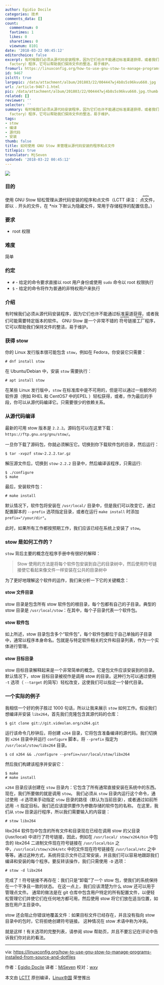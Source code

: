```yaml
---
author: Egidio Docile
categories: 技术
comments_data: []
count:
  commentnum: 0
  favtimes: 1
  likes: 0
  sharetimes: 0
  viewnum: 8101
date: '2018-03-22 00:45:12'
editorchoice: false
excerpt: 有时候我们必须从源代码安装程序，因为它们也许不能通过标准渠道获得，或者我们可能需要特定版本的软件。 GNU Stow 是一个非常不错的符号链接工厂（symlinks
  factory）程序，它可以帮助我们保持文件的整洁，易于维护。
fromurl: https://linuxconfig.org/how-to-use-gnu-stow-to-manage-programs-installed-from-source-and-dotfiles
id: 9467
islctt: true
largepic: /data/attachment/album/201803/22/004447wj4b8s5s96kvu660.jpg
url: /article-9467-1.html
pic: /data/attachment/album/201803/22/004447wj4b8s5s96kvu660.jpg.thumb.jpg
related: []
reviewer: ''
selector: ''
summary: 有时候我们必须从源代码安装程序，因为它们也许不能通过标准渠道获得，或者我们可能需要特定版本的软件。 GNU Stow 是一个非常不错的符号链接工厂（symlinks
  factory）程序，它可以帮助我们保持文件的整洁，易于维护。
tags:
- stow
- 编译
- 源代码
- 安装
thumb: false
title: 如何使用 GNU Stow 来管理从源代码安装的程序和点文件
titlepic: true
translator: MjSeven
updated: '2018-03-22 00:45:12'
---
```


![](/data/attachment/album/201803/22/004447wj4b8s5s96kvu660.jpg)


### 目的


使用 GNU Stow 轻松管理从源代码安装的程序和点文件（LCTT 译注：<ruby> 点文件 <rt>  dotfile </rt></ruby>，即以 `.` 开头的文件，在 \*nix 下默认为隐藏文件，常用于存储程序的配置信息。）


### 要求


* root 权限


### 难度


简单


### 约定


* `#` - 给定的命令要求直接以 root 用户身份或使用 `sudo` 命令以 root 权限执行
* `$` - 给定的命令将作为普通的非特权用户来执行


### 介绍


有时候我们必须从源代码安装程序，因为它们也许不能通过标准渠道获得，或者我们可能需要特定版本的软件。 GNU Stow 是一个非常不错的<ruby> 符号链接工厂 <rt>  symlinks factory </rt></ruby>程序，它可以帮助我们保持文件的整洁，易于维护。


### 获得 stow


你的 Linux 发行版本很可能包含 `stow`，例如在 Fedora，你安装它只需要：



```
# dnf install stow

```

在 Ubuntu/Debian 中，安装 `stow` 需要执行：



```
# apt install stow

```

在某些 Linux 发行版中，`stow` 在标准库中是不可用的，但是可以通过一些额外的软件源（例如 RHEL 和 CentOS7 中的EPEL ）轻松获得，或者，作为最后的手段，你可以从源代码编译它。只需要很少的依赖关系。


### 从源代码编译


最新的可用 stow 版本是 `2.2.2`。源码包可以在这里下载：`https://ftp.gnu.org/gnu/stow/`。


一旦你下载了源码包，你就必须解压它。切换到你下载软件包的目录，然后运行：



```
$ tar -xvpzf stow-2.2.2.tar.gz

```

解压源文件后，切换到 `stow-2.2.2` 目录中，然后编译该程序，只需运行:



```
$ ./configure
$ make

```

最后，安装软件包：



```
# make install

```

默认情况下，软件包将安装在 `/usr/local/` 目录中，但是我们可以改变它，通过配置脚本的 `--prefix` 选项指定目录，或者在运行 `make install` 时添加 `prefix="/your/dir"`。


此时，如果所有工作都按预期工作，我们应该已经在系统上安装了 `stow`。


### stow 是如何工作的？


`stow` 背后主要的概念在程序手册中有很好的解释：



> 
> Stow 使用的方法是将每个软件包安装到自己的目录树中，然后使用符号链接使它看起来像文件一样安装在公共的目录树中
> 
> 
> 


为了更好地理解这个软件的运作，我们来分析一下它的关键概念：


#### stow 文件目录


stow 目录是包含所有 stow 软件包的根目录，每个包都有自己的子目录。典型的 stow 目录是 `/usr/local/stow`：在其中，每个子目录代表一个软件包。


#### stow 软件包


如上所述，stow 目录包含多个“软件包”，每个软件包都位于自己单独的子目录中，通常以程序本身命名。包就是与特定软件相关的文件和目录列表，作为一个实体进行管理。


#### stow 目标目录


stow 目标目录解释起来是一个非常简单的概念。它是包文件应该安装到的目录。默认情况下，stow 目标目录被视作是调用 stow 的目录。这种行为可以通过使用 `-t` 选项（ `--target` 的简写）轻松改变，这使我们可以指定一个替代目录。


### 一个实际的例子


我相信一个好的例子胜过 1000 句话，所以让我来展示 `stow` 如何工作。假设我们想编译并安装 `libx264`，首先我们克隆包含其源代码的仓库：



```
$ git clone git://git.videolan.org/x264.git

```

运行该命令几秒钟后，将创建 `x264` 目录，它将包含准备编译的源代码。我们切换到 `x264` 目录中并运行 `configure` 脚本，将 `--prefix` 指定为 `/usr/local/stow/libx264` 目录。



```
$ cd x264 && ./configure --prefix=/usr/local/stow/libx264

```

然后我们构建该程序并安装它：



```
$ make
# make install

```

`x264` 目录应该创建在 `stow` 目录内：它包含了所有通常直接安装在系统中的东西。 现在，我们所要做的就是调用 `stow`。 我们必须从 `stow` 目录内运行这个命令，通过使用 `-d` 选项来手动指定 `stow` 目录的路径（默认为当前目录），或者通过如前所述用 `-t` 指定目标。我们还应该提供要作为参数存储的软件包的名称。 在这里，我们从 `stow` 目录运行程序，所以我们需要输入的内容是：



```
# stow libx264

```

libx264 软件包中包含的所有文件和目录现在已经在调用 stow 的父目录 (/usr/local) 中进行了符号链接，因此，例如在 `/usr/local/ stow/x264/bin` 中包含的 libx264 二进制文件现在符号链接在 `/usr/local/bin` 之中，`/usr/local/stow/x264/etc` 中的文件现在符号链接在 `/usr/local/etc` 之中等等。通过这种方式，系统将显示文件已正常安装，并且我们可以容易地跟踪我们编译和安装的每个程序。要反转该操作，我们只需使用 `-D` 选项：



```
# stow -d libx264

```

完成了！符号链接不再存在：我们只是“卸载”了一个 stow 包，使我们的系统保持在一个干净且一致的状态。 在这一点上，我们应该清楚为什么 stow 还可以用于管理点文件。 通常的做法是在 git 仓库中包含用户特定的所有配置文件，以便轻松管理它们并使它们在任何地方都可用，然后使用 stow 将它们放在适当位置，如放在用户主目录中。


stow 还会阻止你错误地覆盖文件：如果目标文件已经存在，并且没有指向 stow 目录中的包时，它将拒绝创建符号链接。 这种情况在 stow 术语中称为冲突。


就是这样！有关选项的完整列表，请参阅 stow 帮助页，并且不要忘记在评论中告诉我们你对此的看法。




---


via: <https://linuxconfig.org/how-to-use-gnu-stow-to-manage-programs-installed-from-source-and-dotfiles>


作者：[Egidio Docile](https://linuxconfig.org) 译者：[MjSeven](https://github.com/MjSeven) 校对：[wxy](https://github.com/wxy)


本文由 [LCTT](https://github.com/LCTT/TranslateProject) 原创编译，[Linux中国](https://linux.cn/) 荣誉推出